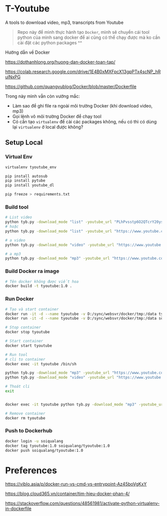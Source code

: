 # T-Youtube
A tools to download video, mp3, transcripts from Youtube

> Repo này để mình thực hành tạo `Docker`, mình sẽ chuyển cái tool python của mình sang docker để ai cũng có thể chạy được mà ko cần cài đặt các python packages ^^

Hướng dẫn về Docker

https://dothanhlong.org/huong-dan-docker-toan-tap/

https://colab.research.google.com/drive/1E4B0xMXFpcX13gpPTx4scNP_hRulNxPG

https://github.com/quangvublog/Docker/blob/master/Dockerfile

Trong này mình vẫn còn vướng mắc:

* Làm sao để ghi file ra ngoài môi trường Docker (khi download video, mp3)
* Gọi lệnh vô môi trường Docker để chạy tool
* Có cần tạo `virtualenv` để cài các packages không, nếu có thì có dùng lại `virtualenv` ở local được không?

## Setup Local

### Virtual Env

```bash
virtualenv tyoutube_env

pip install autosub
pip install pytube
pip install youtube_dl

pip freeze > requirements.txt
```

### Build tool

```bash
# List video
python tyb.py -download_mode "list" -youtube_url "PLhPvsstp6O2QTcrY20ysXRbyRo30am87X" -download_path "keochanh_mp3"
# hoặc
python tyb.py -download_mode "list" -youtube_url "https://www.youtube.com/playlist?list=PLhPvsstp6O2QTcrY20ysXRbyRo30am87X" -download_path "keochanh_mp3"

# a video
python tyb.py -download_mode "video" -youtube_url "https://www.youtube.com/watch?v=tNfGBssfCmE" -download_path "keochanh_mp3"

# a mp3
python tyb.py -download_mode "mp3" -youtube_url "https://www.youtube.com/watch?v=tNfGBssfCmE" -download_path "keochanh_mp3"
```

### Build Docker ra image

```bash
# Tên docker không được viết hoa
docker build -t tyoutube:1.0 .
```

### Run Docker

```bash
# Tạo và start container
docker run -it -d --name tyoutube -v D:/sync/websvr/docker/tmp:/data tyoutube:1.0
docker run -it -d --name tyoutube -v D:/sync/websvr/docker/tmp:/data soiqualang/tyoutube:1.0

# Stop container
docker stop tyoutube

# Start container
docker start tyoutube

# Run tool
# cli to container
docker exec -it tyoutube /bin/sh

python tyb.py -download_mode "mp3" -youtube_url "https://www.youtube.com/watch?v=tNfGBssfCmE" -download_path "/data/keochanh_mp3"
python tyb.py -download_mode "video" -youtube_url "https://www.youtube.com/watch?v=tNfGBssfCmE" -download_path "/data/keochanh_mp3"

# Thoát cli
exit


docker exec -it tyoutube python tyb.py -download_mode "mp3" -youtube_url "https://www.youtube.com/watch?v=tNfGBssfCmE" -download_path "/data/keochanh_mp3"

# Remove container
docker rm tyoutube
```

### Push to Dockerhub

```bash
docker login -u soiqualang
docker tag tyoutube:1.0 soiqualang/tyoutube:1.0
docker push soiqualang/tyoutube:1.0
```

# Preferences

https://viblo.asia/p/docker-run-vs-cmd-vs-entrypoint-Az45boVgKxY

https://blog.cloud365.vn/container/tim-hieu-docker-phan-4/

https://stackoverflow.com/questions/48561981/activate-python-virtualenv-in-dockerfile